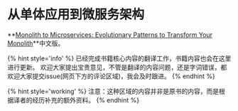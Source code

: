 # 从单体应用到微服务架构

**[Monolith to Microservices: Evolutionary Patterns to Transform Your Monolith](https://www.amazon.com/Monolith-Microservices-Evolutionary-Patterns-Transform/dp/1492047848)**中文版。

{% hint style='info' %}
已经完成书籍核心内容的翻译工作，书籍内容也会在这里进行更新。
欢迎大家提出宝贵意见，不管是翻译的内容问题，还是字词错误，都欢迎大家提交issue(网页下方的评论区域)，我会及时跟进。
{% endhint %}

{% hint style='working' %}
注意：这种区域的内容并非是原书的内容，而是根据译者的经历补充的额外资料。
{% endhint %}


